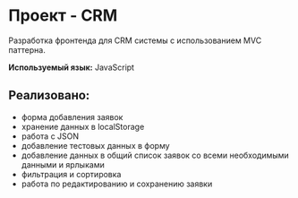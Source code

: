 # Проект - CRM
Разработка фронтенда для CRM системы с использованием MVC паттерна.

**Используемый язык:**
JavaScript

## Реализовано:
- форма добавления заявок
- хранение данных в localStorage
- работа с JSON
- добавление тестовых данных в форму
- добавление данных в общий список заявок со всеми необходимыми данными и ярлыками
- фильтрация и сортировка
- работа по редактированию и сохранению заявки
